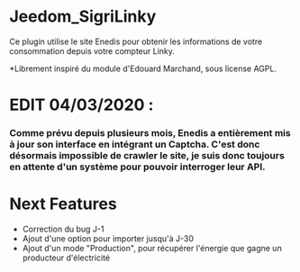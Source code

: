 # Jeedom_SigriLinky
Ce plugin utilise le site Enedis pour obtenir les informations de votre consommation depuis votre compteur Linky.

*Librement inspiré du module d'Edouard Marchand, sous license AGPL.

# EDIT 04/03/2020 :
### Comme prévu depuis plusieurs mois, Enedis a entièrement mis à jour son interface en intégrant un Captcha. C'est donc désormais impossible de crawler le site, je suis donc toujours en attente d'un système pour pouvoir interroger leur API.

# Next Features

- Correction du bug J-1
- Ajout d'une option pour importer jusqu'à J-30
- Ajout d'un mode "Production", pour récupérer l'énergie que gagne un producteur d'électricité
